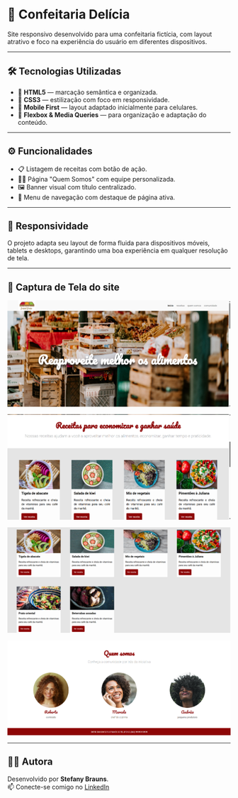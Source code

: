 # 🍰 Confeitaria Delícia

Site responsivo desenvolvido para uma confeitaria fictícia, com layout atrativo e foco na experiência do usuário em diferentes dispositivos.

---

## 🛠️ Tecnologias Utilizadas

- 🧱 **HTML5** — marcação semântica e organizada.  
- 🎨 **CSS3** — estilização com foco em responsividade.  
- 📱 **Mobile First** — layout adaptado inicialmente para celulares.  
- 🧩 **Flexbox & Media Queries** — para organização e adaptação do conteúdo.

---

## ⚙️ Funcionalidades

- 📋 Listagem de receitas com botão de ação.  
- 👩‍🍳 Página "Quem Somos" com equipe personalizada.  
- 🖼️ Banner visual com título centralizado.  
- 🧭 Menu de navegação com destaque de página ativa.

---

## 📲 Responsividade

O projeto adapta seu layout de forma fluida para dispositivos móveis, tablets e desktops, garantindo uma boa experiência em qualquer resolução de tela.

---

## 📸 Captura de Tela do site

![preview do site](./assets/Imagem%20projeto%2001.png)

![preview do site](./assets/Imagem%20projeto%2002.png)

![preview do site](./assets/Imagem%20projeto%2003.png)

![preview do site](./assets/Imagem%20projeto%2004.png)


---

## 🙋‍♀️ Autora

Desenvolvido por **Stefany Brauns**.  
📫 Conecte-se comigo no [LinkedIn](https://www.linkedin.com/in/stefanybrauns)

